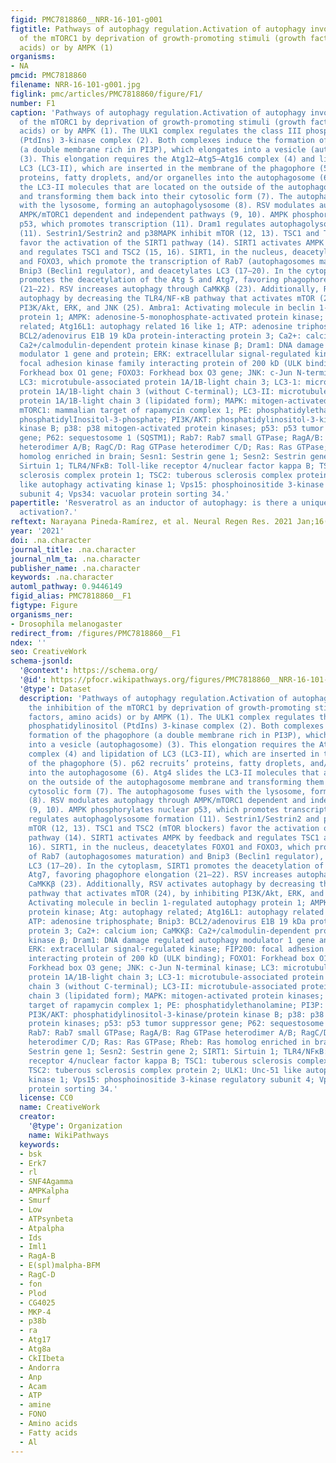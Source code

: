 ```yaml
---
figid: PMC7818860__NRR-16-101-g001
figtitle: Pathways of autophagy regulation.Activation of autophagy involves the inhibition
  of the mTORC1 by deprivation of growth-promoting stimuli (growth factors, amino
  acids) or by AMPK (1)
organisms:
- NA
pmcid: PMC7818860
filename: NRR-16-101-g001.jpg
figlink: pmc/articles/PMC7818860/figure/F1/
number: F1
caption: 'Pathways of autophagy regulation.Activation of autophagy involves the inhibition
  of the mTORC1 by deprivation of growth-promoting stimuli (growth factors, amino
  acids) or by AMPK (1). The ULK1 complex regulates the class III phosphatidylinositol
  (PtdIns) 3-kinase complex (2). Both complexes induce the formation of the phagophore
  (a double membrane rich in PI3P), which elongates into a vesicle (autophagosome)
  (3). This elongation requires the Atg12–Atg5–Atg16 complex (4) and lipidation of
  LC3 (LC3-II), which are inserted in the membrane of the phagophore (5). p62 recruits’
  proteins, fatty droplets, and/or organelles into the autophagosome (6). Atg4 slides
  the LC3-II molecules that are located on the outside of the autophagosome membrane
  and transforming them back into their cytosolic form (7). The autophagosome fuses
  with the lysosome, forming an autophagolysosome (8). RSV modulates autophagy through
  AMPK/mTORC1 dependent and independent pathways (9, 10). AMPK phosphorylates nuclear
  p53, which promotes transcription (11). Dram1 regulates autophagolysosome formation
  (11). Sestrin1/Sestrin2 and p38MAPK inhibit mTOR (12, 13). TSC1 and TSC2 (mTOR blockers)
  favor the activation of the SIRT1 pathway (14). SIRT1 activates AMPK by feedback
  and regulates TSC1 and TSC2 (15, 16). SIRT1, in the nucleus, deacetylates FOXO1
  and FOXO3, which promote the transcription of Rab7 (autophagosomes maturation) and
  Bnip3 (Beclin1 regulator), and deacetylates LC3 (17–20). In the cytoplasm, SIRT1
  promotes the deacetylation of the Atg 5 and Atg7, favoring phagophore elongation
  (21–22). RSV increases autophagy through CaMKKβ (23). Additionally, RSV activates
  autophagy by decreasing the TLR4/NF-κB pathway that activates mTOR (24), by inhibiting
  PI3K/Akt, ERK, and JNK (25). Ambra1: Activating molecule in beclin 1-regulated autophagy
  protein 1; AMPK: adenosine-5-monophosphate-activated protein kinase; Atg: autophagy
  related; Atg16L1: autophagy related 16 like 1; ATP: adenosine triphosphate; Bnip3:
  BCL2/adenovirus E1B 19 kDa protein-interacting protein 3; Ca2+: calcium ion; CaMKKβ:
  Ca2+/calmodulin-dependent protein kinase kinase β; Dram1: DNA damage regulated autophagy
  modulator 1 gene and protein; ERK: extracellular signal-regulated kinase; FIP200:
  focal adhesion kinase family interacting protein of 200 kD (ULK binding); FOXO1:
  Forkhead box O1 gene; FOXO3: Forkhead box O3 gene; JNK: c-Jun N-terminal kinase;
  LC3: microtubule-associated protein 1A/1B-light chain 3; LC3-1: microtubule-associated
  protein 1A/1B-light chain 3 (without C-terminal); LC3-II: microtubule-associated
  protein 1A/1B-light chain 3 (lipidated form); MAPK: mitogen-activated protein kinases;
  mTORC1: mammalian target of rapamycin complex 1; PE: phosphatidylethanolamine; PI3P:
  phosphatidylInositol-3-phosphate; PI3K/AKT: phosphatidylinositol-3-kinase/protein
  kinase B; p38: p38 mitogen-activated protein kinases; p53: p53 tumor suppressor
  gene; P62: sequestosome 1 (SQSTM1); Rab7: Rab7 small GTPase; RagA/B: Rag GTPase
  heterodimer A/B; RagC/D: Rag GTPase heterodimer C/D; Ras: Ras GTPase; Rheb: Ras
  homolog enriched in brain; Sesn1: Sestrin gene 1; Sesn2: Sestrin gene 2; SIRT1:
  Sirtuin 1; TLR4/NFκB: Toll-like receptor 4/nuclear factor kappa B; TSC1: tuberous
  sclerosis complex protein 1; TSC2: tuberous sclerosis complex protein 2; ULK1: Unc-51
  like autophagy activating kinase 1; Vps15: phosphoinositide 3-kinase regulatory
  subunit 4; Vps34: vacuolar protein sorting 34.'
papertitle: 'Resveratrol as an inductor of autophagy: is there a unique pathway of
  activation?.'
reftext: Narayana Pineda-Ramírez, et al. Neural Regen Res. 2021 Jan;16(1):101-103.
year: '2021'
doi: .na.character
journal_title: .na.character
journal_nlm_ta: .na.character
publisher_name: .na.character
keywords: .na.character
automl_pathway: 0.9446149
figid_alias: PMC7818860__F1
figtype: Figure
organisms_ner:
- Drosophila melanogaster
redirect_from: /figures/PMC7818860__F1
ndex: ''
seo: CreativeWork
schema-jsonld:
  '@context': https://schema.org/
  '@id': https://pfocr.wikipathways.org/figures/PMC7818860__NRR-16-101-g001.html
  '@type': Dataset
  description: 'Pathways of autophagy regulation.Activation of autophagy involves
    the inhibition of the mTORC1 by deprivation of growth-promoting stimuli (growth
    factors, amino acids) or by AMPK (1). The ULK1 complex regulates the class III
    phosphatidylinositol (PtdIns) 3-kinase complex (2). Both complexes induce the
    formation of the phagophore (a double membrane rich in PI3P), which elongates
    into a vesicle (autophagosome) (3). This elongation requires the Atg12–Atg5–Atg16
    complex (4) and lipidation of LC3 (LC3-II), which are inserted in the membrane
    of the phagophore (5). p62 recruits’ proteins, fatty droplets, and/or organelles
    into the autophagosome (6). Atg4 slides the LC3-II molecules that are located
    on the outside of the autophagosome membrane and transforming them back into their
    cytosolic form (7). The autophagosome fuses with the lysosome, forming an autophagolysosome
    (8). RSV modulates autophagy through AMPK/mTORC1 dependent and independent pathways
    (9, 10). AMPK phosphorylates nuclear p53, which promotes transcription (11). Dram1
    regulates autophagolysosome formation (11). Sestrin1/Sestrin2 and p38MAPK inhibit
    mTOR (12, 13). TSC1 and TSC2 (mTOR blockers) favor the activation of the SIRT1
    pathway (14). SIRT1 activates AMPK by feedback and regulates TSC1 and TSC2 (15,
    16). SIRT1, in the nucleus, deacetylates FOXO1 and FOXO3, which promote the transcription
    of Rab7 (autophagosomes maturation) and Bnip3 (Beclin1 regulator), and deacetylates
    LC3 (17–20). In the cytoplasm, SIRT1 promotes the deacetylation of the Atg 5 and
    Atg7, favoring phagophore elongation (21–22). RSV increases autophagy through
    CaMKKβ (23). Additionally, RSV activates autophagy by decreasing the TLR4/NF-κB
    pathway that activates mTOR (24), by inhibiting PI3K/Akt, ERK, and JNK (25). Ambra1:
    Activating molecule in beclin 1-regulated autophagy protein 1; AMPK: adenosine-5-monophosphate-activated
    protein kinase; Atg: autophagy related; Atg16L1: autophagy related 16 like 1;
    ATP: adenosine triphosphate; Bnip3: BCL2/adenovirus E1B 19 kDa protein-interacting
    protein 3; Ca2+: calcium ion; CaMKKβ: Ca2+/calmodulin-dependent protein kinase
    kinase β; Dram1: DNA damage regulated autophagy modulator 1 gene and protein;
    ERK: extracellular signal-regulated kinase; FIP200: focal adhesion kinase family
    interacting protein of 200 kD (ULK binding); FOXO1: Forkhead box O1 gene; FOXO3:
    Forkhead box O3 gene; JNK: c-Jun N-terminal kinase; LC3: microtubule-associated
    protein 1A/1B-light chain 3; LC3-1: microtubule-associated protein 1A/1B-light
    chain 3 (without C-terminal); LC3-II: microtubule-associated protein 1A/1B-light
    chain 3 (lipidated form); MAPK: mitogen-activated protein kinases; mTORC1: mammalian
    target of rapamycin complex 1; PE: phosphatidylethanolamine; PI3P: phosphatidylInositol-3-phosphate;
    PI3K/AKT: phosphatidylinositol-3-kinase/protein kinase B; p38: p38 mitogen-activated
    protein kinases; p53: p53 tumor suppressor gene; P62: sequestosome 1 (SQSTM1);
    Rab7: Rab7 small GTPase; RagA/B: Rag GTPase heterodimer A/B; RagC/D: Rag GTPase
    heterodimer C/D; Ras: Ras GTPase; Rheb: Ras homolog enriched in brain; Sesn1:
    Sestrin gene 1; Sesn2: Sestrin gene 2; SIRT1: Sirtuin 1; TLR4/NFκB: Toll-like
    receptor 4/nuclear factor kappa B; TSC1: tuberous sclerosis complex protein 1;
    TSC2: tuberous sclerosis complex protein 2; ULK1: Unc-51 like autophagy activating
    kinase 1; Vps15: phosphoinositide 3-kinase regulatory subunit 4; Vps34: vacuolar
    protein sorting 34.'
  license: CC0
  name: CreativeWork
  creator:
    '@type': Organization
    name: WikiPathways
  keywords:
  - bsk
  - Erk7
  - rl
  - SNF4Agamma
  - AMPKalpha
  - Smurf
  - Low
  - ATPsynbeta
  - Atpalpha
  - Ids
  - Iml1
  - RagA-B
  - E(spl)malpha-BFM
  - RagC-D
  - fon
  - Plod
  - CG4025
  - MKP-4
  - p38b
  - ra
  - Atg17
  - Atg8a
  - CkIIbeta
  - Andorra
  - Anp
  - Acam
  - ATP
  - amine
  - FONO
  - Amino acids
  - Fatty acids
  - Al
---
```

